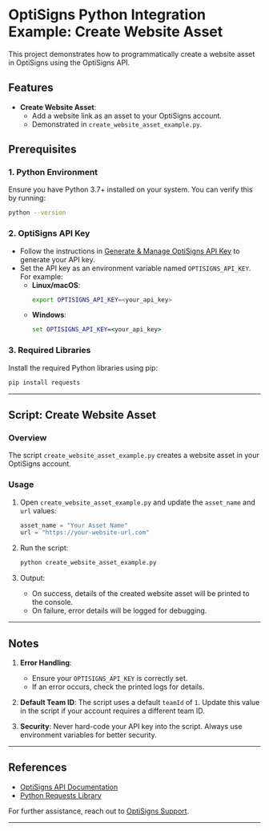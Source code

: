 
# OptiSigns Python Integration Example: Create Website Asset

This project demonstrates how to programmatically create a website asset in OptiSigns using the OptiSigns API.

## Features

- **Create Website Asset**:
  - Add a website link as an asset to your OptiSigns account.
  - Demonstrated in `create_website_asset_example.py`.

## Prerequisites

### 1. Python Environment
Ensure you have Python 3.7+ installed on your system. You can verify this by running:
```bash
python --version
```

### 2. OptiSigns API Key
- Follow the instructions in [Generate & Manage OptiSigns API Key](https://support.optisigns.com/hc/en-us/articles/4414563797139-Generate-Manage-OptiSigns-API-Key) to generate your API key.
- Set the API key as an environment variable named `OPTISIGNS_API_KEY`. For example:
  - **Linux/macOS**:
    ```bash
    export OPTISIGNS_API_KEY=<your_api_key>
    ```
  - **Windows**:
    ```cmd
    set OPTISIGNS_API_KEY=<your_api_key>
    ```

### 3. Required Libraries
Install the required Python libraries using pip:
```bash
pip install requests
```

---

## Script: Create Website Asset

### Overview
The script `create_website_asset_example.py` creates a website asset in your OptiSigns account.

### Usage
1. Open `create_website_asset_example.py` and update the `asset_name` and `url` values:
   ```python
   asset_name = "Your Asset Name"
   url = "https://your-website-url.com"
   ```

2. Run the script:
   ```bash
   python create_website_asset_example.py
   ```

3. Output:
   - On success, details of the created website asset will be printed to the console.
   - On failure, error details will be logged for debugging.

---

## Notes

1. **Error Handling**:
   - Ensure your `OPTISIGNS_API_KEY` is correctly set.
   - If an error occurs, check the printed logs for details.

2. **Default Team ID**:
   The script uses a default `teamId` of `1`. Update this value in the script if your account requires a different team ID.

3. **Security**:
   Never hard-code your API key into the script. Always use environment variables for better security.

---

## References

- [OptiSigns API Documentation](https://support.optisigns.com/hc/en-us/articles/4414563797139-Generate-Manage-OptiSigns-API-Key)
- [Python Requests Library](https://docs.python-requests.org/)

For further assistance, reach out to [OptiSigns Support](https://support.optisigns.com/).

---
